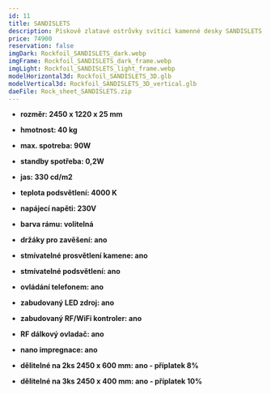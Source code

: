 ```yaml
---
id: 11
title: SANDISLETS
description: Pískově zlatavé ostrůvky svítící kamenné desky SANDISLETS, tvoří s kontrastním černým žíháním zemitý a nadčasový vzor.
price: 74900
reservation: false
imgDark: Rockfoil_SANDISLETS_dark.webp
imgFrame: Rockfoil_SANDISLETS_dark_frame.webp
imgLight: Rockfoil_SANDISLETS_light_frame.webp
modelHorizontal3d: Rockfoil_SANDISLETS_3D.glb
modelVertical3d: Rockfoil_SANDISLETS_3D_vertical.glb
daeFile: Rock_sheet_SANDISLETS.zip
---
```

- **rozměr: 2450 x 1220 x 25 mm**
- **hmotnost: 40 kg**
- **max. spotreba: 90W**
- **standby spotřeba: 0,2W**
- **jas: 330 cd/m2**
- **teplota podsvětlení: 4000 K**
- **napájecí napěti: 230V**
- **barva rámu: volitelná**

- **držáky pro zavěšení: ano**
- **stmívatelné prosvětlení kamene: ano**
- **stmívatelné podsvětlení: ano**
- **ovládání telefonem: ano**
- **zabudovaný LED zdroj: ano**
- **zabudovaný RF/WiFi kontroler: ano**
- **RF dálkový ovladač: ano**
- **nano impregnace: ano**
- **dělitelné na 2ks 2450 x 600 mm: ano - příplatek 8%**
- **dělitelné na 3ks 2450 x 400 mm: ano - příplatek 10%**